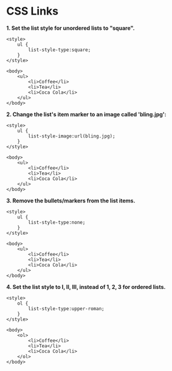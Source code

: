 # **CSS Links**

**1. Set the list style for unordered lists to "square".**

```
<style>
    ul {
        list-style-type:square;
    }
</style>

<body>
    <ul>
        <li>Coffee</li>
        <li>Tea</li>
        <li>Coca Cola</li>
    </ul>
</body>
```

**2. Change the list's item marker to an image called 'bling.jpg':**

```
<style>
    ul {
        list-style-image:url(bling.jpg);
    }
</style>

<body>
    <ul>
        <li>Coffee</li>
        <li>Tea</li>
        <li>Coca Cola</li>
    </ul>
</body>
```

**3. Remove the bullets/markers from the list items.**

```
<style>
    ul {
        list-style-type:none;
    }
</style>

<body>
    <ul>
        <li>Coffee</li>
        <li>Tea</li>
        <li>Coca Cola</li>
    </ul>
</body>
```

**4. Set the list style to I, II, III, instead of 1, 2, 3 for ordered lists.**

```
<style>
    ol {
        list-style-type:upper-roman;
    }
</style>

<body>
    <ol>
        <li>Coffee</li>
        <li>Tea</li>
        <li>Coca Cola</li>
    </ol>
</body>
```